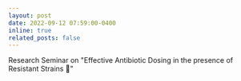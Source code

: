 ```yaml
---
layout: post
date: 2022-09-12 07:59:00-0400
inline: true
related_posts: false
---
```


Research Seminar on "Effective Antibiotic Dosing in the presence of Resistant Strains 🧬" 
